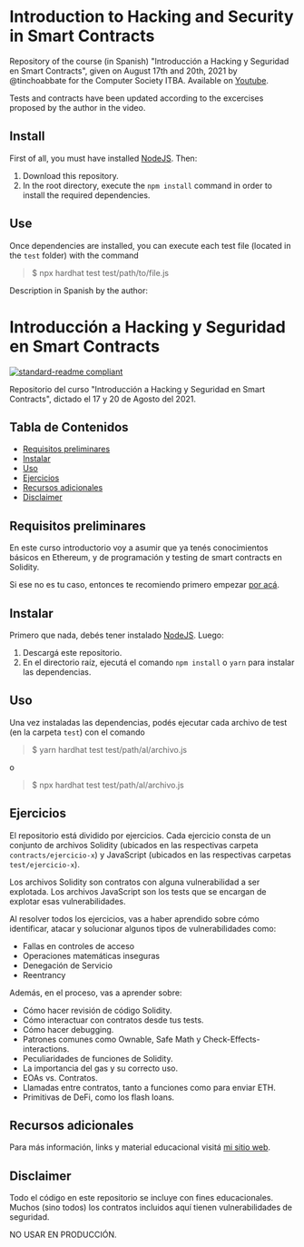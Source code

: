 # Introduction to Hacking and Security in Smart Contracts

Repository of the course (in Spanish) "Introducción a Hacking y Seguridad en Smart Contracts", given on August 17th and 20th, 2021 by @tinchoabbate for the Computer Society ITBA. Available on [Youtube](https://www.youtube.com/watch?v=sqjHodAj5Xc).

Tests and contracts have been updated according to the excercises proposed by the author in the video.

## Install

First of all, you must have installed [NodeJS](https://nodejs.org/en/). Then:

1. Download this repository.
2. In the root directory, execute the `npm install` command in order to install the required dependencies.

## Use

Once dependencies are installed, you can execute each test file (located in the `test` folder) with the command

> $ npx hardhat test test/path/to/file.js




Description in Spanish by the author:


# Introducción a Hacking y Seguridad en Smart Contracts

[![standard-readme compliant](https://img.shields.io/badge/readme%20style-standard-brightgreen.svg?style=flat-square)](https://github.com/RichardLitt/standard-readme)

Repositorio del curso "Introducción a Hacking y Seguridad en Smart Contracts", dictado el 17 y 20 de Agosto del 2021.

## Tabla de Contenidos

- [Requisitos preliminares](#Requisitos-preliminares)
- [Instalar](#Instalar)
- [Uso](#Uso)
- [Ejercicios](#Ejercicios)
- [Recursos adicionales](#Recursos-adicionales)
- [Disclaimer](#Disclaimer)

## Requisitos preliminares

En este curso introductorio voy a asumir que ya tenés conocimientos básicos en Ethereum, y de programación y testing de smart contracts en Solidity.

Si ese no es tu caso, entonces te recomiendo primero empezar [por acá](https://intro-ethereum.marto.lol/).

## Instalar

Primero que nada, debés tener instalado [NodeJS](https://nodejs.org/en/). Luego:

1. Descargá este repositorio.
2. En el directorio raíz, ejecutá el comando `npm install` o `yarn` para instalar las dependencias.

## Uso

Una vez instaladas las dependencias, podés ejecutar cada archivo de test (en la carpeta `test`) con el comando

> $ yarn hardhat test test/path/al/archivo.js

o 

> $ npx hardhat test test/path/al/archivo.js

## Ejercicios

El repositorio está dividido por ejercicios. Cada ejercicio consta de un conjunto de archivos Solidity (ubicados en las respectivas carpeta `contracts/ejercicio-x`) y JavaScript (ubicados en las respectivas carpetas `test/ejercicio-x`).

Los archivos Solidity son contratos con alguna vulnerabilidad a ser explotada. Los archivos JavaScript son los tests que se encargan de  explotar esas vulnerabilidades.

Al resolver todos los ejercicios, vas a haber aprendido sobre cómo identificar, atacar y solucionar algunos tipos de vulnerabilidades como:

- Fallas en controles de acceso
- Operaciones matemáticas inseguras
- Denegación de Servicio
- Reentrancy

Además, en el proceso, vas a aprender sobre:

- Cómo hacer revisión de código Solidity.
- Cómo interactuar con contratos desde tus tests.
- Cómo hacer debugging.
- Patrones comunes como Ownable, Safe Math y Check-Effects-interactions.
- Peculiaridades de funciones de Solidity.
- La importancia del gas y su correcto uso.
- EOAs vs. Contratos.
- Llamadas entre contratos, tanto a funciones como para enviar ETH.
- Primitivas de DeFi, como los flash loans.

## Recursos adicionales

Para más información, links y material educacional visitá [mi sitio web](https://www.notonlyowner.com/learn/intro-seguridad-hacking-ethereum).

## Disclaimer

Todo el código en este repositorio se incluye con fines educacionales. Muchos (sino todos) los contratos incluidos aquí tienen vulnerabilidades de seguridad.

NO USAR EN PRODUCCIÓN.
